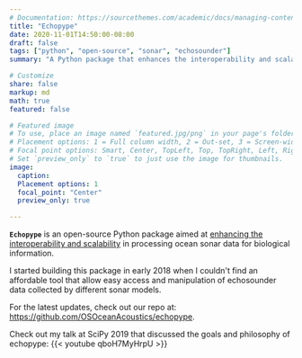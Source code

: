 ```yaml
---
# Documentation: https://sourcethemes.com/academic/docs/managing-content/
title: "Echopype"
date: 2020-11-01T14:50:00-08:00
draft: false
tags: ["python", "open-source", "sonar", "echosounder"]
summary: "A Python package that enhances the interoperability and scalability in ocean sonar processing."

# Customize
share: false
markup: md
math: true
featured: false

# Featured image
# To use, place an image named `featured.jpg/png` in your page's folder.
# Placement options: 1 = Full column width, 2 = Out-set, 3 = Screen-width
# Focal point options: Smart, Center, TopLeft, Top, TopRight, Left, Right, BottomLeft, Bottom, BottomRight
# Set `preview_only` to `true` to just use the image for thumbnails.
image:
  caption:
  Placement options: 1
  focal_point: "Center"
  preview_only: true

---
```


**`Echopype`** is an open-source Python package aimed at
[enhancing the interoperability and scalability](https://echopype.readthedocs.io/en/latest/why.html)
in processing ocean sonar data for biological information.

I started building this package in early 2018 when I couldn't find an affordable tool that
allow easy access and manipulation of echosounder data collected by
different sonar models.

For the latest updates, check out our repo at: https://github.com/OSOceanAcoustics/echopype.

Check out my talk at SciPy 2019 that discussed the goals and philosophy of echopype:
{{< youtube qboH7MyHrpU >}}
